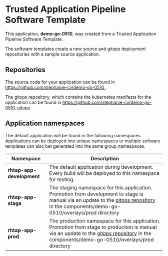 # Trusted Application Pipeline Software Template

This application, **demo-go-0510**, was created from a Trusted Application Pipeline Software Template.

The software templates create a new source and gitops deployment repositories with a sample source application. 

## Repositories

The source code for your application can be found in [https://github.com/stephanie-cy/demo-go-0510 ](https://github.com/stephanie-cy/demo-go-0510 ).
 
The gitops repository, which contains the kubernetes manifests for the application can be found in 
[https://github.com/stephanie-cy/demo-go-0510-gitops ](https://github.com/stephanie-cy/demo-go-0510-gitops ) 

## Application namespaces 

The default application will be found in the following namespaces. Applications can be deployed into unique namespaces or multiple software templates can also bet generated into the same group namespaces.  

|  Namespace   |  Description   |  
| -------- | -------- |   
| **rhtap-app-development** | The default application during development. Every build will be deployed to this namespace for testing. | 
| **rhtap-app-stage** | The staging namespace for this application. Promotion from development to stage is manual via an update to the [gitops repository](https://github.com/stephanie-cy/demo-go-0510-gitops ) in the components/demo-go-0510/overlays/prod directory |  
| **rhtap-app-prod** | The production namespace for this application. Promotion from stage to production is manual via an update to the [gitops repository](https://github.com/stephanie-cy/demo-go-0510-gitops ) in the components/demo-go-0510/overlays/prod directory | 
